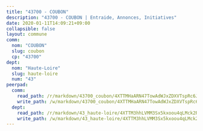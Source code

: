 ```yaml
---
title: "43700 - COUBON"
description: "43700 - COUBON | Entraide, Annonces, Initiatives"
date: 2020-01-11T14:09:21+09:00
collapsible: false
layout: commune
comm:
  nom: "COUBON"
  slug: coubon
  cp: "43700"
dept:
  nom: "Haute-Loire"
  slug: haute-loire
  num: "43"
peerpad:
  comm:
    read_path: /r/markdown/43700_coubon/4XTTMHaARN47TowAdWJxZDXVTspRc6JBr4RKcMcWifzDTsM7C
    write_path: /w/markdown/43700_coubon/4XTTMHaARN47TowAdWJxZDXVTspRc6JBr4RKcMcWifzDTsM7C-K3TgTkiuQQqPjHDAg88q46mWXqtZFhfgiJJSJ9869adruaeqvDgce6msX6dZLCVjS5ZEmGgG98FKZXG9WfYSNHbq53KQ5wpi4oVPbKnKvC1AudE6gUHLyTuSrD2b1RQPHMzkA1WW
  dept:
    read_path: /r/markdown/43_haute-loire/4XTTM3hhLVMM3Sx5kxoou4qLMck2RjGiJF8bjxPuKy3VyRdWX
    write_path: /w/markdown/43_haute-loire/4XTTM3hhLVMM3Sx5kxoou4qLMck2RjGiJF8bjxPuKy3VyRdWX-K3TgTnndWXCUw13Pw3gJoEo9qHUCGXZ4frH2coLZWWDcoWKo22cU2VNENpi117F5bi6bu3WHMPd2VTrETU2R5owQhCBrUQgvCKerk4NqeDhN66egG9mHY8CCfEckbCp9SecEdL6b
---
```


